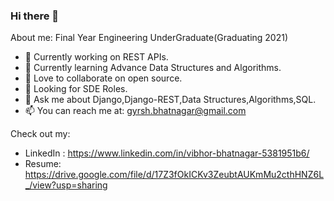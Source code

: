 ### Hi there 👋


<!---**gyrsh/gyrsh** is a ✨ _special_ ✨ repository because its `README.md` (this file) appears on your GitHub profile.-->
About me:
Final Year Engineering UnderGraduate(Graduating 2021) 
- 🔭 Currently working on REST APIs.
- 🌱 Currently learning Advance Data Structures and Algorithms.
- 👯 Love to collaborate on open source.
- 🤔 Looking for SDE Roles.
- 💬 Ask me about Django,Django-REST,Data Structures,Algorithms,SQL.
- 📫 You can reach me at: gyrsh.bhatnagar@gmail.com

Check out my:
- LinkedIn : https://www.linkedin.com/in/vibhor-bhatnagar-5381951b6/
- Resume: https://drive.google.com/file/d/17Z3fOkICKv3ZeubtAUKmMu2cthHNZ6L_/view?usp=sharing

<!---- ⚡ Fun fact: ...
-->
